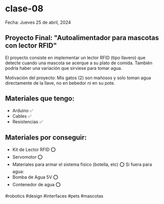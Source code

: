 # clase-08
Fecha: Jueves 25 de abril, 2024


## Proyecto Final: "Autoalimentador para mascotas con lector RFID"
El proyecto consiste en implementar un lector RFID (tipo llavero) que detecte cuando una mascota se acerque a su plato de comida. También podría haber una variación que sirviese para tomar agua.


Motivación del proyecto: Mis gatos (2) son mañosos y solo toman agua directamente de la llave, no en bebedor ni en su pote.


## Materiales que tengo: 
- Arduino ✅
- Cables ✅
- Resistencias ✅



## Materiales por conseguir:
- Kit de Lector RFID ⭕️
- Servomotor ⭕️
- Materiales para armar el sistema fisico (botella, etc) ⭕️
Si fuera para agua:
- Bomba de Agua 5V ⭕️
- Contenedor de agua ⭕️




#robotics #design #interfaces #pets #mascotas
